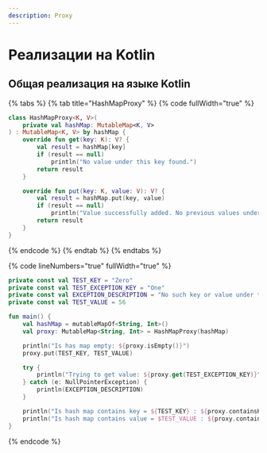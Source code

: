 ```yaml
---
description: Proxy
---
```


# Реализации на Kotlin

## Общая реализация на языке Kotlin

{% tabs %}
{% tab title="HashMapProxy" %}
{% code fullWidth="true" %}
```kotlin
class HashMapProxy<K, V>(
    private val hashMap: MutableMap<K, V>
) : MutableMap<K, V> by hashMap {
    override fun get(key: K): V? {
        val result = hashMap[key]
        if (result == null)
            println("No value under this key found.")
        return result
    }

    override fun put(key: K, value: V): V? {
        val result = hashMap.put(key, value)
        if (result == null)
            println("Value successfully added. No previous values under this key.")
        return result
    }
}
```
{% endcode %}
{% endtab %}
{% endtabs %}

{% code lineNumbers="true" fullWidth="true" %}
```kotlin
private const val TEST_KEY = "Zero"
private const val TEST_EXCEPTION_KEY = "One"
private const val EXCEPTION_DESCRIPTION = "No such key or value under this key"
private const val TEST_VALUE = 56

fun main() {
    val hashMap = mutableMapOf<String, Int>()
    val proxy: MutableMap<String, Int> = HashMapProxy(hashMap)

    println("Is has map empty: ${proxy.isEmpty()}")
    proxy.put(TEST_KEY, TEST_VALUE)

    try {
        println("Trying to get value: ${proxy.get(TEST_EXCEPTION_KEY)}")
    } catch (e: NullPointerException) {
        println(EXCEPTION_DESCRIPTION)
    }

    println("Is hash map contains key = ${TEST_KEY} : ${proxy.containsKey(TEST_KEY)}")
    println("Is hash map contains value = $TEST_VALUE : ${proxy.containsValue(TEST_VALUE)}")
}
```
{% endcode %}
